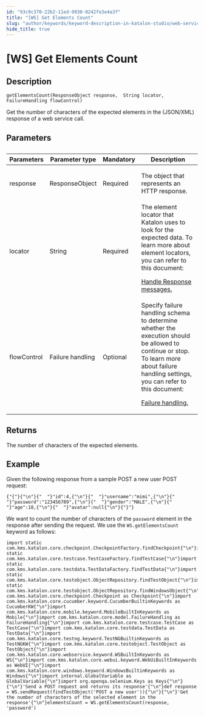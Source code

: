 ```yaml
---
id: "93c9c370-22b2-11ed-9930-0242fe3e4a3f"
title: "[WS] Get Elements Count"
slug: "author/keywords/keyword-description-in-katalon-studio/web-service-keywords/ws-get-elements-count"
hide_title: true
---
```


# <a id="concept-813" class="anchor_top_offset"/><a id="ariaid-title1" class="anchor_top_offset"/>[WS] Get Elements Count


## Description

<p xmlns="http://www.w3.org/1999/xhtml" className="p"><code className="ph codeph">getElementsCount(ResponseObject response,  String locator, FailureHandling flowControl)</code></p> 
<p xmlns="http://www.w3.org/1999/xhtml" className="p">Get the number of characters of the expected  elements in the (JSON/XML) response of a web service call.</p> 

## Parameters

<div xmlns="http://www.w3.org/1999/xhtml" className="p"><table className="table"><caption /><colgroup><col style={{width: '25%'}} /><col style={{width: '25%'}} /><col style={{width: '25%'}} /><col style={{width: '25%'}} /></colgroup><thead className="thead"><tr className><th className="entry anchor_top_offset" id="concept-813__entry__1">Parameters</th><th className="entry anchor_top_offset" id="concept-813__entry__2">Parameter type</th><th className="entry anchor_top_offset" id="concept-813__entry__3">Mandatory</th><th className="entry anchor_top_offset" id="concept-813__entry__4">	Description</th></tr></thead><tbody className="tbody"><tr className><td className="entry" headers="concept-813__entry__1 concept-813__entry__2 concept-813__entry__3 concept-813__entry__4 ">response</td><td className="entry" headers="concept-813__entry__1 concept-813__entry__2 concept-813__entry__3 concept-813__entry__4 ">ResponseObject</td><td className="entry" headers="concept-813__entry__1 concept-813__entry__2 concept-813__entry__3 concept-813__entry__4 ">Required</td><td className="entry" headers="concept-813__entry__1 concept-813__entry__2 concept-813__entry__3 concept-813__entry__4 "><p className="p">The object that represents an  HTTP response.</p>
        </td></tr><tr className><td className="entry" headers="concept-813__entry__1 concept-813__entry__2 concept-813__entry__3 concept-813__entry__4 ">locator</td><td className="entry" headers="concept-813__entry__1 concept-813__entry__2 concept-813__entry__3 concept-813__entry__4 ">String	</td><td className="entry" headers="concept-813__entry__1 concept-813__entry__2 concept-813__entry__3 concept-813__entry__4 ">Required</td><td className="entry" headers="concept-813__entry__1 concept-813__entry__2 concept-813__entry__3 concept-813__entry__4 ">The element locator that Katalon uses to look for the expected data. To learn more about element locators, you can refer to this document: <p className="p"><a className="xref" href="/author/test-objects/api-test-objects/handle-response-messages-in-katalon-studio">Handle Response messages.</a></p></td></tr><tr className><td className="entry" headers="concept-813__entry__1 concept-813__entry__2 concept-813__entry__3 concept-813__entry__4 ">
          flowControl</td><td className="entry" headers="concept-813__entry__1 concept-813__entry__2 concept-813__entry__3 concept-813__entry__4 ">Failure handling </td><td className="entry" headers="concept-813__entry__1 concept-813__entry__2 concept-813__entry__3 concept-813__entry__4 ">Optional</td><td className="entry" headers="concept-813__entry__1 concept-813__entry__2 concept-813__entry__3 concept-813__entry__4 ">Specify failure handling schema to determine whether the execution should be allowed to continue or stop. To learn more about failure handling settings, you can refer to this document: <p className="p"><a className="xref" href="/maintain/configure-failure-handling-settings-in-katalon-studio">Failure handling.</a></p></td></tr></tbody></table></div>

## Returns

<p xmlns="http://www.w3.org/1999/xhtml" className="p">The number of characters of the expected elements.</p> 

## Example

<div xmlns="http://www.w3.org/1999/xhtml" className="p">Given the following  response from a sample <span className="ph uicontrol">POST a new user</span> POST request:<pre className="pre codeblock"><code>{"{"}{"\n"}{"  "}"id":4,{"\n"}{"  "}"username":"mimi",{"\n"}{"  "}"password":"123456789",{"\n"}{"  "}"gender":"MALE",{"\n"}{"  "}"age":18,{"\n"}{"  "}"avatar":null{"\n"}{"}"}</code></pre>
</div>
<p xmlns="http://www.w3.org/1999/xhtml" className="p">We want to count the number of characters of the <code className="ph codeph">password</code> element in the response after sending the request. We use the <code className="ph codeph">WS.getElementsCount</code> keyword as follows:</p> 
<div xmlns="http://www.w3.org/1999/xhtml" className="p"><pre className="pre codeblock"><code>import static com.kms.katalon.core.checkpoint.CheckpointFactory.findCheckpoint{"\n"}import static com.kms.katalon.core.testcase.TestCaseFactory.findTestCase{"\n"}import static com.kms.katalon.core.testdata.TestDataFactory.findTestData{"\n"}import static com.kms.katalon.core.testobject.ObjectRepository.findTestObject{"\n"}import static com.kms.katalon.core.testobject.ObjectRepository.findWindowsObject{"\n"}import com.kms.katalon.core.checkpoint.Checkpoint as Checkpoint{"\n"}import com.kms.katalon.core.cucumber.keyword.CucumberBuiltinKeywords as CucumberKW{"\n"}import com.kms.katalon.core.mobile.keyword.MobileBuiltInKeywords as Mobile{"\n"}import com.kms.katalon.core.model.FailureHandling as FailureHandling{"\n"}import com.kms.katalon.core.testcase.TestCase as TestCase{"\n"}import com.kms.katalon.core.testdata.TestData as TestData{"\n"}import com.kms.katalon.core.testng.keyword.TestNGBuiltinKeywords as TestNGKW{"\n"}import com.kms.katalon.core.testobject.TestObject as TestObject{"\n"}import com.kms.katalon.core.webservice.keyword.WSBuiltInKeywords as WS{"\n"}import com.kms.katalon.core.webui.keyword.WebUiBuiltInKeywords as WebUI{"\n"}import com.kms.katalon.core.windows.keyword.WindowsBuiltinKeywords as Windows{"\n"}import internal.GlobalVariable as GlobalVariable{"\n"}import org.openqa.selenium.Keys as Keys{"\n"}{"\n"}'Send a POST request and returns its response'{"\n"}def response = WS.sendRequest(findTestObject('POST a new user')){"\n"}{"\n"}'Get the number of characters of the selected element in the response'{"\n"}elementsCount = WS.getElementsCount(response, 'password')</code></pre></div>
